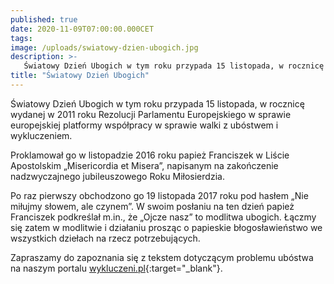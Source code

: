 ```yaml
---
published: true
date: 2020-11-09T07:00:00.000CET
tags: 
image: /uploads/swiatowy-dzien-ubogich.jpg
description: >-
   Światowy Dzień Ubogich w tym roku przypada 15 listopada, w rocznicę wydanej w 2011 roku Rezolucji Parlamentu Europejskiego w sprawie europejskiej platformy współpracy w sprawie walki z ubóstwem i wykluczeniem.
title: "Światowy Dzień Ubogich"
---
```


Światowy Dzień Ubogich w tym roku przypada 15 listopada, w rocznicę wydanej w 2011 roku Rezolucji Parlamentu Europejskiego w sprawie europejskiej platformy współpracy w sprawie walki z ubóstwem i wykluczeniem.

Proklamował go w listopadzie 2016 roku papież Franciszek w Liście Apostolskim „Misericordia et Misera”, napisanym na zakończenie nadzwyczajnego jubileuszowego Roku Miłosierdzia.

Po raz pierwszy obchodzono go 19 listopada 2017 roku pod hasłem „Nie miłujmy słowem, ale czynem”. W swoim posłaniu na ten dzień papież Franciszek podkreślał m.in., że „Ojcze nasz” to modlitwa ubogich. Łączmy się zatem w modlitwie i działaniu prosząc o papieskie błogosławieństwo we wszystkich dziełach na rzecz potrzebujących. 

Zapraszamy do zapoznania się z tekstem dotyczącym problemu ubóstwa na naszym portalu [wykluczeni.pl](https://www.wykluczeni.pl/){:target="_blank"}. 


